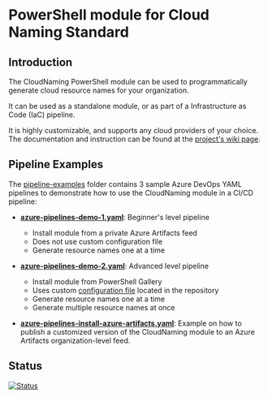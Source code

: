 # PowerShell module for Cloud Naming Standard

## Introduction

The CloudNaming PowerShell module can be used to programmatically generate cloud resource names for your organization.

It can be used as a standalone module, or as part of a Infrastructure as Code (IaC) pipeline.

It is highly customizable, and supports any cloud providers of your choice. The documentation and instruction can be found at the [project's wiki page](https://github.com/tyconsulting/CloudNaming-Module/wiki).

## Pipeline Examples

The [pipeline-examples](pipeline-examples) folder contains 3 sample Azure DevOps YAML pipelines to demonstrate how to use the CloudNaming module in a CI/CD pipeline:

* **[azure-pipelines-demo-1.yaml](./pipeline-examples/pipelines/azure-pipelines-demo-1.yaml)**: Beginner's level pipeline
  * Install module from a private Azure Artifacts feed
  * Does not use custom configuration file
  * Generate resource names one at a time

* **[azure-pipelines-demo-2.yaml](./pipeline-examples/pipelines/azure-pipelines-demo-2.yaml)**: Advanced level pipeline
  * Install module from PowerShell Gallery
  * Uses custom [configuration file](./pipeline-examples/config/customCloudNaming.json) located in the repository
  * Generate resource names one at a time
  * Generate multiple resource names at once

* **[azure-pipelines-install-azure-artifacts.yaml](./pipeline-examples/pipelines/azure-pipelines-install-azure-artifacts.yaml)**: Example on how to publish a customized version of the CloudNaming module to an Azure Artifacts organization-level feed.


## Status

[![Status](https://github.com/tyconsulting/CloudNaming-Module/actions/workflows/main.yml/badge.svg)](https://github.com/tyconsulting/CloudNaming-Module/actions/workflows/main.yml)